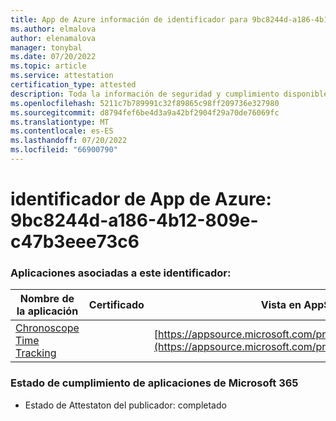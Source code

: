 ```yaml
---
title: App de Azure información de identificador para 9bc8244d-a186-4b12-809e-c47b3eee73c6
ms.author: elmalova
author: elenamalova
manager: tonybal
ms.date: 07/20/2022
ms.topic: article
ms.service: attestation
certification_type: attested
description: Toda la información de seguridad y cumplimiento disponible para 9bc8244d-a186-4b12-809e-c47b3eee73c6.
ms.openlocfilehash: 5211c7b789991c32f89865c98ff209736e327980
ms.sourcegitcommit: d8794fef6be4d3a9a42bf2904f29a70de76069fc
ms.translationtype: MT
ms.contentlocale: es-ES
ms.lasthandoff: 07/20/2022
ms.locfileid: "66900790"
---
```

# <a name="azure-app-id-9bc8244d-a186-4b12-809e-c47b3eee73c6"></a>identificador de App de Azure: 9bc8244d-a186-4b12-809e-c47b3eee73c6


### <a name="apps-associated-with-this-id"></a>Aplicaciones asociadas a este identificador:
| **Nombre de la aplicación** | **Certificado** | **Vista en AppSource** |
|--------------|---------------|-----------------------|
| [Chronoscope Time Tracking](../forward/WA200003095.md) |  | [https://appsource.microsoft.com/product/office/WA200003095](https://appsource.microsoft.com/product/office/WA200003095) |

### <a name="microsoft-365-app-compliance-status"></a>Estado de cumplimiento de aplicaciones de Microsoft 365
- Estado de Attestaton del publicador: completado
